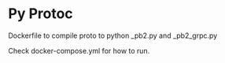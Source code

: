 # Py Protoc

Dockerfile to compile proto to python _pb2.py and _pb2_grpc.py

Check docker-compose.yml for how to run.